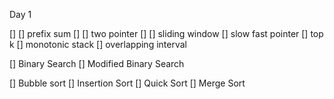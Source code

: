 Day 1

[] [] prefix sum
[] [] two pointer
[] [] sliding window
[] slow fast pointer
[] top k
[] monotonic stack
[] overlapping interval

[] Binary Search
[] Modified Binary Search

[] Bubble sort
[] Insertion Sort
[] Quick Sort
[] Merge Sort

